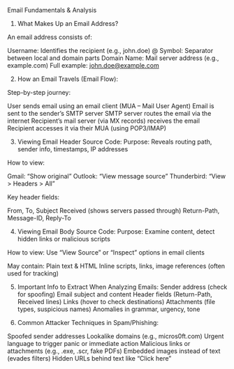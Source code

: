  Email Fundamentals & Analysis

1. What Makes Up an Email Address?

An email address consists of:

Username: Identifies the recipient (e.g., john.doe)
@ Symbol: Separator between local and domain parts
Domain Name: Mail server address (e.g., example.com)
Full example: john.doe@example.com

2. How an Email Travels (Email Flow):

Step-by-step journey:

User sends email using an email client (MUA – Mail User Agent)
Email is sent to the sender’s SMTP server
SMTP server routes the email via the internet
Recipient’s mail server (via MX records) receives the email
Recipient accesses it via their MUA (using POP3/IMAP)

3. Viewing Email Header Source Code:
Purpose: Reveals routing path, sender info, timestamps, IP addresses

How to view:

Gmail: “Show original”
Outlook: “View message source”
Thunderbird: “View > Headers > All”

Key header fields:

From, To, Subject
Received (shows servers passed through)
Return-Path, Message-ID, Reply-To

4. Viewing Email Body Source Code:
Purpose: Examine content, detect hidden links or malicious scripts

How to view:
Use “View Source” or “Inspect” options in email clients

May contain:
Plain text & HTML
Inline scripts, links, image references (often used for tracking)

5. Important Info to Extract When Analyzing Emails:
Sender address (check for spoofing)
Email subject and content
Header fields (Return-Path, Received lines)
Links (hover to check destinations)
Attachments (file types, suspicious names)
Anomalies in grammar, urgency, tone

6. Common Attacker Techniques in Spam/Phishing:

Spoofed sender addresses
Lookalike domains (e.g., micros0ft.com)
Urgent language to trigger panic or immediate action
Malicious links or attachments (e.g., .exe, .scr, fake PDFs)
Embedded images instead of text (evades filters)
Hidden URLs behind text like “Click here”
